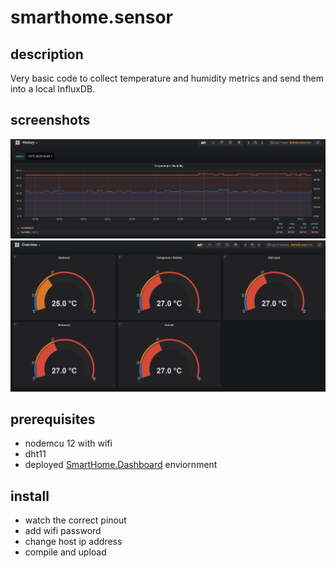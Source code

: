 # smarthome.sensor
## description
Very basic code to collect temperature and humidity metrics and send them into a local InfluxDB.

## screenshots
![history](https://github.com/andrassebo/smarthome.sensor/blob/master/doc/history-dashboard.PNG)
![overview](https://github.com/andrassebo/smarthome.sensor/blob/master/doc/overview-dashboard.PNG)

## prerequisites
- nodemcu 12 with wifi
- dht11
- deployed [SmartHome.Dashboard](https://github.com/andrassebo/smarthome.dashboard) enviornment

## install
- watch the correct pinout
- add wifi password
- change host ip address
- compile and upload
